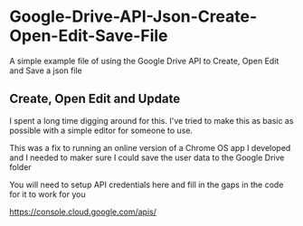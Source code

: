 # Google-Drive-API-Json-Create-Open-Edit-Save-File
A simple example file of using the Google Drive API to Create, Open Edit and Save a json file

## Create, Open Edit and Update
I spent a long time digging around for this. I've tried to make this as basic as possible with a simple editor for someone to use.

This was a fix to running an online version of  a Chrome OS app I  developed and I needed to maker sure I could save the user data to the Google Drive folder

You will need to setup API credentials here and fill in the gaps in the code for it to work for you

https://console.cloud.google.com/apis/
